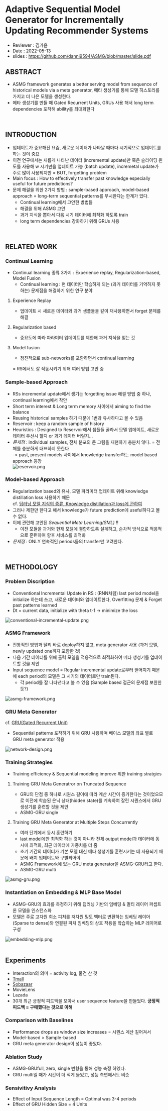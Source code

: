 # Adaptive Sequential Model Generator for Incrementally Updating Recommender Systems      

* Reviewer : 김가윤   
* Date : 2022-05-13   
* slides : https://github.com/danni9594/ASMG/blob/master/slide.pdf
   
## ABSTRACT   
* ASMG framework generates a better serving model from sequence of historical models via a meta generator, 메타 생성기를 통해 모델 히스토리를 가지고 더 나은 모델을 생성한다.   
* 메타 생성기를 만들 때 Gated Recurrent Units, GRUs 사용 해서 long term dependencies 포착해 ability를 최대화한다   
</br>

## INTRODUCTION   
* 업데이트가 중요해진 요즘, 새로운 데이터가 나타날 때마다 시기적으로 업데이트를 하는 것이 중요   
* 이전 연구에서는 새롭게 나타난 데이터 (incremental update)만 혹은 슬라이딩 윈도를 사용해 w 시기만을 업데이트 가능 (batch update), incremetal update가 주로 많이 사용되지만 = BUT, forgetting problem   
* Main focus : How to effectively transfer past knowledge especially useful for future predictions?   
* 문제 해결을 위한 2가지 방법 : sample-based approach, model-based approach = long-term sequential patterns를 무시한다는 한계가 있다.    
    * Continual learning에서 고안한 방법들
    * 해결을 위해 ASMG 고안
    * 과거 지식을 뽑아서 다음 시기 데이터에 최적화 하도록 train   
    * long term dependencies 강화하기 위해 GRUs 사용   

</br>   

## RELATED WORK   
### Continual Learning   
* Continual learning 종류 3가지 : Experience replay, Regularization-based, Model Fusion    
    * Continual learning : 현 데이터만 학습하게 되는 (과거 데이터를 기억하지 못하는) 문제점을 해결하기 위한 연구 분야
1. Experience Replay    
    *  업데이트 시 새로운 데이터와 과거 샘플들을 같이 재사용하면서 forget 문제를 해결    
2. Regularization based   
    * 중요도에 따라 파라미터 업데이트를 제한해 과거 지식을 얻는 것    
3. Model fusion    
    * 점진적으로 sub-networks를 포함하면서 continual learning   


    = RS에서도 잘 작동시키기 위해 여러 방법 고안 중

### Sample-based Approach   
* RSs incremental update에서 생기는 forgetting issue 해결 방법 중 하나, continual learning에서 착안   
* Short term interest & Long term memory 사이에서 aiming to find the balance
* Reusing historical samples 하기 때문에 1번과 유사하다고 볼 수 있음   
* Reservoir : keep a random sample of history
* Heuristics : Designed to Reservoir에서 샘플들 골라서 모델 업데이트, 새로운 데이터 우선시 할지 or 과거 데이터 버릴지...    
* *문제점* : individual samples, 전체 분포의 큰 그림을 재현하기 충분치 않다. = 전체를 충분하게 대표하지 못한다   
    -> past, present models 사이에서 knowledge transfer하는 model based approach 등장   
![reservoir.png](reservoir.png)   

### Model-based Approach   
* Regularization based와 유사, 모델 파라미터 업데이트 위해 knowledge distillation loss 사용하기 때문   
    cf. [딥러닝 모델 지식의 증류, Knowledge distillation과 loss에 관하여](https://baeseongsu.github.io/posts/knowledge-distillation/)
* 그러나 제한만 한다고 해서 knowledge가 future prediction에 useful하다고 볼 수 없다.   
* 이에 관련해 고안된 *Sequential Meta Learning(SML)* !!   
    - 이전 모듈을 과거와 현재 모델에 결합하도록 설계하고, 순차적 방식으로 적응적으로 훈련하여 향후 서비스를 최적화   
* *문제점* : ONLY 연속적인 periods들의 transfer만 고려한다.   
</br>

## METHODOLOGY   
### Problem Discription   
* Conventional Incremental Update in RS : (RNN처럼) last period model을 initialize 하는데 쓰고, 새로운 데이터와 업데이트한다, Overfitting 문제 & Forget past patterns learned   
* Dt = current data, initialize with theta t-1 -> minimize the loss

![conventional-incremental-update.png](conventional-incremental-update.png)

### ASMG Framework   
* 전통적인 방법과 달리 바로 deploy하지 않고, meta generator 사용 (과거 모델, newly updated one까지 포함한 것)   
* 다음 기간 데이터를 위해 출력 모델을 적응적으로 최적화하여 메타 생성기를 업데이트할 것을 제안   
* Input sequence model = Regular incremental update로부터 얻어지기 때문에 each period의 모델은 그 시기의 데이터로만 train된다.   
    * 각 period를 잘 나타낸다고 볼 수 있음 (Sample based 접근의 문제점 보완한듯?)   

![asmg-framework.png](asmg-framework.png)

### GRU Meta Generator   
cf. [GRU(Gated Recurrent Unit)](https://wikidocs.net/22889) 
* Sequential patterns 포착하기 위해 GRU 사용하며 베이스 모델의 좌표 별로 GRU meta generator 적용   

![network-design.png](network-design.png)

### Training Strategies  
- Training efficiency & Sequential modeling improve 위한 training stratgies 
1. Training GRU Meta Generatror on Truncated Sequence   
    * GRU의 단점 중 하나로 시퀀스 길이에 따라 계산 시간이 증가한다는 것이었으므로 이전에 학습된 은닉 상태(hidden state)를 계속하여 잘린 시퀀스에서 GRU 생성기를 훈련할 것을 제안   
    * ASMG-GRU single   

2. Training GRU Meta Generator at Multiple Steps Concurrently   
    * 여러 단계에서 동시 훈련하기   
    * last model에만 최적화 하는 것이 아니라 전체 output model과 데이터에 동시에 최적화, 최근 데이터에 가중치를 더 줌   
    * 초기 기간의 데이터가 기본 모델 대신 메타 생성기를 훈련시키는 데 사용되기 때문에 배치 업데이트와 구별되어야   
    * ASMG Framework에 있는 GRU meta generator을 ASMG-GRU라고 한다.   
    * ASMG-GRU multi   

![asmg-gru.png](asmg-gru.png)   

### Instantiation on Embedding & MLP Base Model   
* ASMG-GRU의 효과를 측정하기 위해 딥러닝 기반의 임베딩 & 멀티 레이어 퍼셉트론 모델을 인스턴스화   
* 모델은 주로 고차원 희소 피처를 저차원 밀도 벡터로 변환하는 임베딩 레이어(Sparse to dense)와 연결된 피처 임베딩의 상호 작용을 학습하는 MLP 레이어로 구성   

![embedding-mlp.png](embedding-mlp.png)    
</br>

## Experiments   
* Interaction의 의미 = activity log, 물건 산 것   
* [Tmall](https://tianchi.aliyun.com/dataset/dataDetail?dataId=42)   
* [Sobazaar](https://github.com/hainguyen-telenor/Learning-to-rank-from-implicit-feedback)   
* MovieLens   
* Lazada   
* 30개 최근 긍정적 피드백을 모아서 user sequence feature을 만들었다. **긍정적 피드백 = 구매했다는 것으로 이해**   

### Comparison with Baselines   
* Performance drops as window size increases = 시퀀스 계산 길어져서   
* Model-based > Sample-based   
* GRU meta generator design이 성능이 좋았다.   

### Ablation Study   
* ASMG-GRUfull, zero, single 변형을 통해 성능 측정 하였다.   
* GRU multi일 때가 시간이 더 적게 들었고, 성능 측면에서도 비슷   

### Sensivitivy Analysis   
* Effect of Input Sequence Length = Optimal was 3-4 periods   
* Effect of GRU Hidden Size = 4 Units
